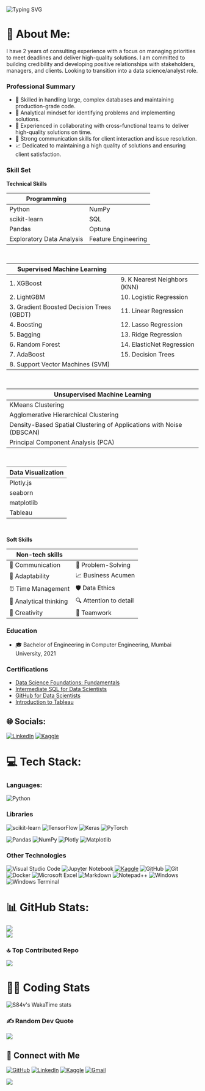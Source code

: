 ![Typing SVG](https://readme-typing-svg.herokuapp.com?font=Source+Code+Pro&size=45&duration=4000&pause=1000&color=000000&center=true&vCenter=true&random=false&width=900&height=100&lines=Hello!+My+name+is+Sarang+%3A%29;Welcome+to+my+GitHub+profile!)

# 📝 About Me:
I have 2 years of consulting experience with a focus on managing priorities to meet deadlines and deliver high-quality solutions. I am committed to building credibility and developing positive relationships with stakeholders, managers, and clients. Looking to transition into a data science/analyst role.

### Professional Summary
- 🔧 Skilled in handling large, complex databases and maintaining production-grade code.
- 🧠 Analytical mindset for identifying problems and implementing solutions.
- 🤝 Experienced in collaborating with cross-functional teams to deliver high-quality solutions on time.
- 💬 Strong communication skills for client interaction and issue resolution.
- 📈 Dedicated to maintaining a high quality of solutions and ensuring client satisfaction.

### Skill Set
**Technical Skills**

| Programming         |                |
|---------------------|----------------|
| Python           | NumPy        |
| scikit-learn     | SQL          |
| Pandas           | Optuna       |
|Exploratory Data Analysis| Feature Engineering |

<br />

| Supervised Machine Learning              |                                     |
|------------------------------------------|-------------------------------------|
| 1. XGBoost                               | 9. K Nearest Neighbors (KNN)        |
| 2. LightGBM                              | 10. Logistic Regression             |
| 3. Gradient Boosted Decision Trees (GBDT)| 11. Linear Regression               |
| 4. Boosting                              | 12. Lasso Regression                |
| 5. Bagging                               | 13. Ridge Regression                |
| 6. Random Forest                         | 14. ElasticNet Regression           |
| 7. AdaBoost                              | 15. Decision Trees                  |
| 8. Support Vector Machines (SVM)         |                                     |

<br />

| Unsupervised Machine Learning                                           |
|-------------------------------------------------------------------------|
| KMeans Clustering                                                       |
| Agglomerative Hierarchical Clustering                                   |
| Density-Based Spatial Clustering of Applications with Noise (DBSCAN)    |
| Principal Component Analysis (PCA)                                      |

<br />

| Data Visualization  |
|---------------------|
| Plotly.js        |
| seaborn          |
| matplotlib       |
| Tableau          |


<br />

**Soft Skills**

| Non-tech skills       	|                       	|
|-----------------------	|-----------------------	|
| 💬 Communication       	| 🎯 Problem-Solving     	|
| 🔄 Adaptability        	| 📈 Business Acumen     	|
| ⏰ Time Management     	| 🛡️ Data Ethics         	|
| 🧐 Analytical thinking 	| 🔍 Attention to detail 	|
| 🎨 Creativity          	| 👥 Teamwork            	|


### Education
- 🎓 Bachelor of Engineering in Computer Engineering, Mumbai University, 2021

### Certifications
- [Data Science Foundations: Fundamentals](https://www.linkedin.com/learning/certificates/916394cce59fe7e7c460b81356be49b52cf2ce4feb5d06569f8d7435a4451780?lipi=urn%3Ali%3Apage%3Ad_flagship3_profile_view_base_certifications_details%3BwOGlpAVJTuePc0jJm%2BObkw%3D%3D)
- [Intermediate SQL for Data Scientists](https://www.linkedin.com/learning/certificates/e7f2019c64c28ccb9e3f26f43908698ee0ab212b52dcd72a4463d2e85048b693?lipi=urn%3Ali%3Apage%3Ad_flagship3_profile_view_base_certifications_details%3BwOGlpAVJTuePc0jJm%2BObkw%3D%3D)
- [GitHub for Data Scientists](https://www.linkedin.com/learning/certificates/408f7a2d98213f1b136fab12a0f7a8135302a3d49aadb3a89bd3cae1a08ba864)
- [Introduction to Tableau](https://www.linkedin.com/learning/certificates/7b7a0ef265cabf49f73be3992711f1c66afa05aa017284288c7a98e30aa957c6)

## 🌐 Socials:
[![LinkedIn](https://img.shields.io/badge/linkedin-%230077B5.svg?style=for-the-badge&logo=linkedin&logoColor=white)](https://linkedin.com/in/sarang-dave) 
[![Kaggle](https://img.shields.io/badge/Kaggle-035a7d?style=for-the-badge&logo=kaggle&logoColor=white)](https://www.kaggle.com/sarangdave1234)

# 💻 Tech Stack:

### Languages:
![Python](https://img.shields.io/badge/python-3670A0?style=for-the-badge&logo=python&logoColor=ffdd54) 

### Libraries
![scikit-learn](https://img.shields.io/badge/scikit--learn-%23F7931E.svg?style=for-the-badge&logo=scikit-learn&logoColor=white) 
![TensorFlow](https://img.shields.io/badge/TensorFlow-%23FF6F00.svg?style=for-the-badge&logo=TensorFlow&logoColor=white)
![Keras](https://img.shields.io/badge/Keras-%23D00000.svg?style=for-the-badge&logo=Keras&logoColor=white)
![PyTorch](https://img.shields.io/badge/PyTorch-%23EE4C2C.svg?style=for-the-badge&logo=PyTorch&logoColor=white)

![Pandas](https://img.shields.io/badge/pandas-%23150458.svg?style=for-the-badge&logo=pandas&logoColor=white)
![NumPy](https://img.shields.io/badge/numpy-%23013243.svg?style=for-the-badge&logo=numpy&logoColor=white)
![Plotly](https://img.shields.io/badge/Plotly-%233F4F75.svg?style=for-the-badge&logo=plotly&logoColor=white)
![Matplotlib](https://img.shields.io/badge/Matplotlib-%23ffffff.svg?style=for-the-badge&logo=Matplotlib&logoColor=black) 


### Other Technologies
![Visual Studio Code](https://img.shields.io/badge/Visual%20Studio%20Code-0078d7.svg?style=for-the-badge&logo=visual-studio-code&logoColor=white)
![Jupyter Notebook](https://img.shields.io/badge/jupyter-%23FA0F00.svg?style=for-the-badge&logo=jupyter&logoColor=white)
[![Kaggle](https://img.shields.io/badge/Kaggle-035a7d?style=for-the-badge&logo=kaggle&logoColor=white)](https://www.kaggle.com/sarangdave1234)
![GitHub](https://img.shields.io/badge/github-%23121011.svg?style=for-the-badge&logo=github&logoColor=white)
![Git](https://img.shields.io/badge/git-%23F05033.svg?style=for-the-badge&logo=git&logoColor=white)
![Docker](https://img.shields.io/badge/docker-%230db7ed.svg?style=for-the-badge&logo=docker&logoColor=white)
![Microsoft Excel](https://img.shields.io/badge/Microsoft_Excel-217346?style=for-the-badge&logo=microsoft-excel&logoColor=white)
![Markdown](https://img.shields.io/badge/markdown-%23000000.svg?style=for-the-badge&logo=markdown&logoColor=white)
![Notepad++](https://img.shields.io/badge/Notepad++-90E59A.svg?style=for-the-badge&logo=notepad%2b%2b&logoColor=black)
![Windows](https://img.shields.io/badge/Windows-0078D6?style=for-the-badge&logo=windows&logoColor=white)
![Windows Terminal](https://img.shields.io/badge/Windows%20Terminal-%234D4D4D.svg?style=for-the-badge&logo=windows-terminal&logoColor=white)

# 📊 GitHub Stats:
<!--
![](https://github-readme-stats.vercel.app/api?username=S84v&theme=vue&hide_border=false&include_all_commits=true&count_private=true)<br/>
-->
![](https://github-readme-streak-stats.herokuapp.com/?user=S84v&theme=vue&hide_border=false)<br/>
![](https://github-readme-stats.vercel.app/api/top-langs/?username=S84v&theme=vue&hide_border=false&include_all_commits=true&count_private=true&layout=compact)
<!--
## 🏆 GitHub Trophies
![](https://github-profile-trophy.vercel.app/?username=S84v&theme=vue&no-frame=false&no-bg=false&margin-w=4&t)
-->
### 🔝 Top Contributed Repo
![](https://github-contributor-stats.vercel.app/api?username=S84v&limit=5&theme=vue&combine_all_yearly_contributions=true)

# 🧑‍💻 Coding Stats
![S84v's WakaTime stats](https://github-readme-stats.vercel.app/api/wakatime?username=S84v&theme=vue&v=2)

<!-- Dev Quote and  Meme -->

### ✍️ Random Dev Quote
![](https://quotes-github-readme.vercel.app/api?type=horizontal&theme=dark)

<!---
### Random Dev Meme
<img src='https://memer-new.vercel.app/' style="height: 400px;"/>
--->
<!-- Socials -->

## 🤝 Connect with Me
[![GitHub](https://img.shields.io/badge/github-%23121011.svg?style=for-the-badge&logo=github&logoColor=white)](https://github.com/S84v) 
[![LinkedIn](https://img.shields.io/badge/linkedin-%230077B5.svg?style=for-the-badge&logo=linkedin&logoColor=white)](https://linkedin.com/in/sarang-dave) 
[![Kaggle](https://img.shields.io/badge/Kaggle-035a7d?style=for-the-badge&logo=kaggle&logoColor=white)](https://www.kaggle.com/sarangdave1234)
[![Gmail](https://img.shields.io/badge/Gmail-D14836?style=for-the-badge&logo=gmail&logoColor=white)](mailto:davesarang08@gmail.com)

<!-- Profile view counter -->

![](https://visitcount.itsvg.in/api?id=S84v&icon=1&color=8)
